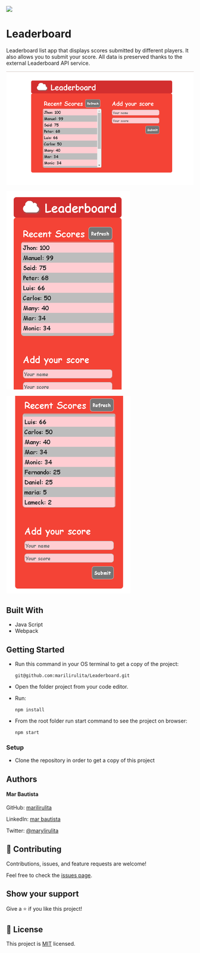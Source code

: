 ![](https://img.shields.io/badge/Microverse-blueviolet)

# Leaderboard
Leaderboard list app that displays scores submitted by different players. It also allows you to submit your score. All data is preserved thanks to the external Leaderboard API service.

![](leaderboard-screen.png)

![](mobile-screen.png)

![](mobile-screen2.png)

## Built With

- Java Script
- Webpack

## Getting Started

- Run this command in your OS terminal to get a copy of the project:

  ```
  git@github.com:marilirulita/Leaderboard.git
  ```

- Open the folder project from your code editor.

- Run:

  ```
  npm install
  ```
  
- From the root folder run start command to see the project on browser: 

  ```
  npm start
  ```

### Setup

* Clone the repository in order to get a copy of this project

## Authors

#### Mar Bautista
GitHub: [marilirulita](https://github.com/marilirulita)

LinkedIn: [mar bautista](https://www.linkedin.com/in/marbautista/)

Twitter: [@marylirulita](https://twitter.com/marylirulita)

## 🤝 Contributing

Contributions, issues, and feature requests are welcome!

Feel free to check the [issues page](https://github.com/marilirulita/Leaderboard/issues).

## Show your support

Give a ⭐️ if you like this project!

## 📝 License

This project is [MIT](LICENSE) licensed.
